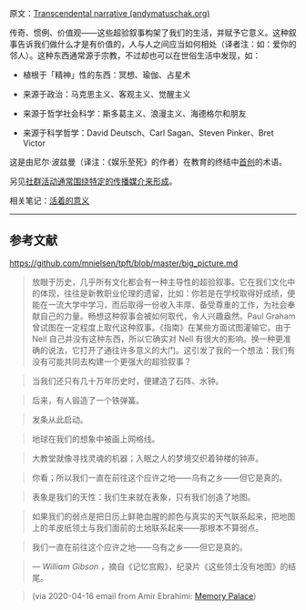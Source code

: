 原文：[Transcendental narrative (andymatuschak.org)](https://notes.andymatuschak.org/z415U4CPdKAcFCNtkAFmKPw3DVAhrAPqPqwPB)

传奇、惯例、价值观——这些超验叙事构架了我们的生活，并赋予它意义。这种叙事告诉我们做什么才是有价值的，人与人之间应当如何相处（译者注：如：爱你的邻人）。这种东西通常源于宗教，不过却也可以在世俗生活中发现，如：

- 植根于「精神」性的东西：冥想、瑜伽、占星术

- 来源于政治：马克思主义、客观主义、觉醒主义

- 来源于哲学社会科学：斯多葛主义、浪漫主义、海德格尔和朋友

- 来源于科学哲学：David Deutsch、Carl Sagan、Steven Pinker、Bret Victor

这是由尼尔·波兹曼（译注：《娱乐至死》的作者）在教育的终结中[首创](https://www.firstthings.com/article/1997/01/science-and-the-story-that-we-need)的术语。

另见[社群活动通常围绕特定的传播媒介来形成](https://notes.andymatuschak.org/z2iWqjdgBjh93ZyLaCeDQPS2kknxvEcJftN1p)。

相关笔记：[活着的意义](https://notes.andymatuschak.org/z2S7Qu1WkAAEH1SSBgwBiJHKNTNP93W8sCakg)

------

## 参考文献

https://github.com/mnielsen/tpft/blob/master/big_picture.md

> 放眼于历史，几乎所有文化都会有一种主导性的超验叙事。它在我们文化中的体现，往往是新教职业伦理的遗留，比如：你若是在学校取得好成绩，便能在一流大学中学习，而后取得一份收入丰厚、备受尊重的工作，为社会奉献自己的力量。畅想这种叙事会被如何取代，令人兴趣盎然。Paul Graham 曾试图在一定程度上取代这种叙事。《指南》在某些方面试图灌输它。由于 Nell 自己并没有这种东西，所以它确实对 Nell 有很大的影响。换一种更准确的说法，它打开了通往许多意义的大门。这引发了我的一个想法：我们有没有可能共同去构建一个更强大的超验叙事？

> 当我们还只有几十万年历史时，便建造了石阵、水钟。

> 后来，有人锻造了一个铁弹簧。

> 发条从此启动。

> 地球在我们的想象中被画上网格线。

> 大教堂就像寻找灵魂的机器；入眠之人的梦境交织着钟楼的钟声。

> 你看；所以我们一直在前往这个应许之地——乌有之乡——但它是真的。

> 表象是我们的天性：我们生来就在表象，只有我们创造了地图。

> 如果我们的弱点是把日历上鲜艳血腥的颜色与真实的天气联系起来，把地图上的羊皮纸领土与我们面前的土地联系起来——那根本不算弱点。

> 我们一直在前往这个应许之地——乌有之乡——但它是真的。

> — *William Gibson* ，摘自《记忆宫殿》，纪录片《这些领土没有地图》的结尾。

> (via 2020-04-16 email from Amir Ebrahimi: [Memory Palace](javascript:void(0)))
